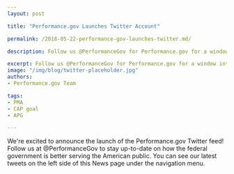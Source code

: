 ```yaml
---
layout: post

title: "Performance.gov Launches Twitter Account"

permalink: /2018-05-22-performance-gov-launches-twitter.md/

description: Follow us @PerformanceGov for Performance.gov for a window into Federal agencies’ efforts to deliver on their mission, service, and stewardship objectives

excerpt: Follow us @PerformanceGov for Performance.gov for a window into Federal agencies’ efforts to deliver on their mission, service, and stewardship objectives
image: "/img/blog/twitter-placeholder.jpg"
authors:
- Performance.gov Team

tags:
- PMA
- CAP goal
- APG

---
```


We're excited to announce the launch of the Performance.gov​ Twitter feed! Follow us at @PerformanceGov to stay up-to-date on how the federal government is better serving the American public. You can see our latest tweets on the left side of this News page under the navigation menu.
